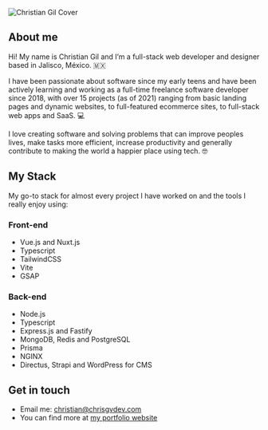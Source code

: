 ![Christian Gil Cover](https://chrisgvdev.com/wp-content/uploads/2022/04/cgv-web-github-cover.jpg "Web design and development")

## About me
Hi! My name is Christian Gil and I’m a full-stack web developer and designer based in Jalisco, México. 🇲🇽

I have been passionate about software since my early teens and have been actively learning and working as a full-time freelance software developer since 2018, with over 15 projects (as of 2021) ranging from basic landing pages and dynamic websites, to full-featured ecommerce sites, to full-stack web apps and SaaS. 💻

I love creating software and solving problems that can improve peoples lives, make tasks more efficient, increase productivity and generally contribute to making the world a happier place using tech. 🤓

## My Stack
My go-to stack for almost every project I have worked on and the tools I really enjoy using:

### Front-end
- Vue.js and Nuxt.js
- Typescript
- TailwindCSS
- Vite
- GSAP

### Back-end
- Node.js
- Typescript
- Express.js and Fastify
- MongoDB, Redis and PostgreSQL
- Prisma
- NGINX
- Directus, Strapi and WordPress for CMS

## Get in touch
- Email me: [christian@chrisgvdev.com](mailto:christian@chrisgvdev.com)
- You can find more at [my portfolio website](https://chrisgvdev.com)
